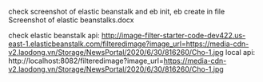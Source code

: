 check screenshot of elastic beanstalk and eb init, eb create in file  Screenshot of elastic beanstalks.docx

check elastic beanstalk api:
http://image-filter-starter-code-dev422.us-east-1.elasticbeanstalk.com/filteredimage?image_url=https://media-cdn-v2.laodong.vn/Storage/NewsPortal/2020/6/30/816260/Cho-1.jpg
local api:
http://localhost:8082/filteredimage?image_url=https://media-cdn-v2.laodong.vn/Storage/NewsPortal/2020/6/30/816260/Cho-1.jpg
